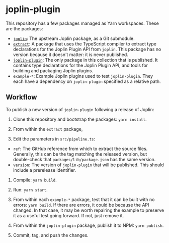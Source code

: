 # joplin-plugin

This repository has a few packages managed as Yarn workspaces.
These are the packages:

- [`joplin`](./packages/joplin): The upstream Joplin package, as a Git submodule.
- [`extract`](./packages/extract): A package that uses the TypeScript compiler
    to extract type declarations for the Joplin Plugin API from `joplin`.
    This package has no version because it doesn't matter: it is never
    published.
- [`joplin-plugin`](./packages/joplin-plugin): The only package in this
    collection that is published. It contains type declarations for the Joplin
    Plugin API, and tools for building and packaging Joplin plugins.
- `example-*`: Example Joplin plugins used to test `joplin-plugin`. They
    each have a dependency on `joplin-plugin` specified as a relative path.


## Workflow

To publish a new version of `joplin-plugin` following a release of Joplin:

1. Clone this repository and bootstrap the packages: `yarn install`.

1. From within the `extract` package,

  1. Edit the parameters in `src/pipeline.ts`:

  - `ref`: The GitHub reference from which to extract the source files.
      Generally, this can be the tag matching the released version, but
      double-check that `packages/lib/package.json` has the same version.
  - `version`: The version of `joplin-plugin` that will be published. This
      should include a prerelease identifier.

  1. Compile: `yarn build`.
  1. Run: `yarn start`.

1. From within each `example-*` package, test that it can be built with no
   errors: `yarn build`. If there are errors, it could be because the API
   changed. In that case, it may be worth repairing the example to preserve it
   as a useful test going forward. If not, just remove it.

1. From within the `joplin-plugin` package, publish it to NPM: `yarn publish`.

1. Commit, tag, and push the changes.
